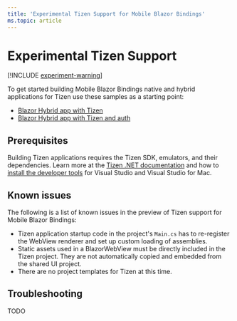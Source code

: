 ```yaml
---
title: 'Experimental Tizen Support for Mobile Blazor Bindings'
ms.topic: article
---
```


# Experimental Tizen Support

[!INCLUDE [experiment-warning](../includes/experiment-warning.md)]

To get started building Mobile Blazor Bindings native and hybrid applications for Tizen use these samples as a starting point:

* [Blazor Hybrid app with Tizen](https://github.com/xamarin/MobileBlazorBindings/tree/master/samples/HybridApp/HybridApp.Tizen)
* [Blazor Hybrid app with Tizen and auth](https://github.com/xamarin/MobileBlazorBindings/tree/master/samples/HybridAuthSample/HybridAuthApp.Tizen)

## Prerequisites

Building Tizen applications requires the Tizen SDK, emulators, and their dependencies. Learn more at the [Tizen .NET documentation](/xamarin/xamarin-forms/platform/other/tizen) and how to [install the developer tools](https://developer.tizen.org/development/tizen-extensions-visual-studio-family) for Visual Studio and Visual Studio for Mac.

## Known issues

The following is a list of known issues in the preview of Tizen support for Mobile Blazor Bindings:

* Tizen application startup code in the project's `Main.cs` has to re-register the WebView renderer and set up custom loading of assemblies.
* Static assets used in a BlazorWebView must be directly included in the Tizen project. They are not automatically copied and embedded from the shared UI project.
* There are no project templates for Tizen at this time.

## Troubleshooting

TODO
